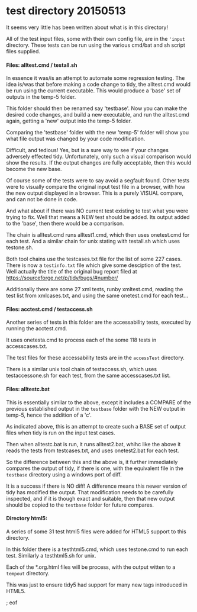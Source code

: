 # test directory 20150513

It seems very little has been written about what is in this directory!

All of the test input files, some with their own config file, are in the `'input` directory. These tests can be run using the various cmd/bat and sh script files supplied.

#### Files: alltest.cmd / testall.sh

In essence it was/is an attempt to automate some regression testing. The idea is/was that before making a code change to tidy, the alltest.cmd would be run using the current executable. This would produce a 'base' set of outputs in the temp-5 folder.

This folder should then be renamed say 'testbase'. Now you can make the desired code changes, and build a new executable, and run the alltest.cmd again, getting a 'new' output into the temp-5 folder.

Comparing the 'testbase' folder with the new 'temp-5' folder will show you what file output was changed by your code modification.

Difficult, and tedious! Yes, but is a sure way to see if your changes adversely effected tidy. Unfortunately, only such a visual comparison would show the results. If the output changes are fully acceptable, then this would become the new base.

Of course some of the tests were to say avoid a segfault found. Other tests were to visually compare the original input test file in a browser, with how the new output displayed in a browser. This is a purely VISUAL compare, and can not be done in code.

And what about if there was NO current test existing to test what you were trying to fix. Well that means a NEW test should be added. Its output added to the 'base', then there would be a comparison.

The chain is alltest.cmd runs alltest1.cmd, which then uses onetest.cmd for each test. And a similar chain for unix stating with testall.sh which uses testone.sh.

Both tool chains use the testcases.txt file for the list of some 227 cases. There is now a `testinfo.txt` file which give some desciption of the test. Well actually the title of the original bug report filed at https://sourceforge.net/p/tidy/bugs/#number/

Additionally there are some 27 xml tests, runby xmltest.cmd, reading the test list from xmlcases.txt, and using the same onetest.cmd for each test...

#### Files: acctest.cmd / testaccess.sh

Another series of tests in this folder are the accessability tests, executed by running the acctest.cmd.

It uses onetesta.cmd to process each of the some 118 tests in accesscases.txt. 

The test files for these accessability tests are in the `accessTest` directory.

There is a similar unix tool chain of testaccess.sh, which uses testaccessone.sh for each test, from the same accesscases.txt list.

#### Files: alltestc.bat

This is essentially similar to the above, except it includes a COMPARE of the previous established output in the `testbase` folder with the NEW output in temp-5, hence the addition of a 'c'.

As indicated above, this is an attempt to create such a BASE set of output files when tidy is run on the input test cases.

Then when alltestc.bat is run, it runs alltest2.bat, whihc like the above it reads the tests from testcases.txt, and uses onetest2.bat for each test.

So the difference between this and the above is, it further immediately compares the output of tidy, if there is one, with the equivalent file in the `testbase` directory using a windows port of diff.

It is a success if there is NO diff! A difference means this newer version of tidy has modified the output. That modification needs to be carefully inspected, and if it is though exact and suitable, then that new output should be copied to the `testbase` folder for future compares.

#### Directory html5:

A series of some 31 test html5 files were added for HTML5 support to this directory.

In this folder there is a testhtml5.cmd, which uses testone.cmd to run each test. Similarly a testhtml5.sh for unix.

Each of the *.org.html files will be process, with the output witten to a `tempout` directory.

This was just to ensure tidy5 had support for many new tags introduced in HTML5.


; eof
